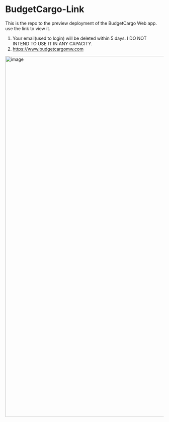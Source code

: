 # BudgetCargo-Link
This is the repo to the preview deployment of the BudgetCargo Web app. use the link to view it.

1. Your email(used to login) will be deleted within 5 days. I DO NOT INTEND TO USE IT IN ANY CAPACITY.
2. https://www.budgetcargomw.com


<img width="995" height="1148" alt="image" src="https://github.com/user-attachments/assets/406c37c9-90fd-4d46-8b45-391909ebcc65" />


